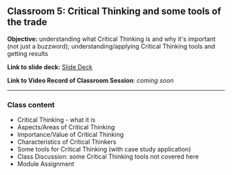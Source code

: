 ## Classroom 5: Critical Thinking and some tools of the trade

**Objective:** understanding what Critical Thinking is and why it's important (not just a buzzword); understanding/applying Critical Thinking tools and getting results

**Link to slide deck:** [Slide Deck](https://docs.google.com/presentation/d/1gU5_l0bTymVpHDq8gR4UoRJGD3sAP3PnPw9Cwqp5vQo/edit?usp=sharing)

**Link to Video Record of Classroom Session**: _coming soon_

---
### Class content
- Critical Thinking - what it is
- Aspects/Areas of Critical Thinking
- Importance/Value of Critical Thinking
- Characteristics of Critical Thinkers
- Some tools for Critical Thinking (with case study application)
- Class Discussion: some Critical Thinking tools not covered here
- Module Assignment

